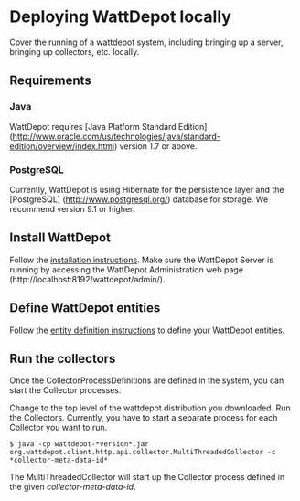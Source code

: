 # Deploying WattDepot locally

Cover the running of a wattdepot system, including bringing up a server, bringing up collectors, etc. locally.

## Requirements

### Java

WattDepot requires [Java Platform Standard Edition] (http://www.oracle.com/us/technologies/java/standard-edition/overview/index.html) version 1.7 or above. 

### PostgreSQL

Currently, WattDepot is using Hibernate for the persistence layer and the [PostgreSQL] (http://www.postgresql.org/) database for storage. We recommend version 9.1 or higher.

## Install WattDepot

Follow the [installation instructions](http://wattdepot.viewdocs.io/wattdepot/installationguide/installation).
Make sure the WattDepot Server is running by accessing the WattDepot Administration web page (http://localhost:8192/wattdepot/admin/).

## Define WattDepot entities

Follow the [entity definition instructions](http://wattdepot.viewdocs.io/wattdepot/userguide/definitions) to define your WattDepot entities.

## Run the collectors

Once the CollectorProcessDefinitions are defined in the system, you can start the Collector processes.

Change to the top level of the wattdepot distribution you downloaded. Run the Collectors. Currently, 
you have to start a separate process for each Collector you want to run.

    $ java -cp wattdepot-*version*.jar org.wattdepot.client.http.api.collector.MultiThreadedCollector -c *collector-meta-data-id*
    
The MultiThreadedCollector will start up the Collector process defined in the given *collector-meta-data-id*.
